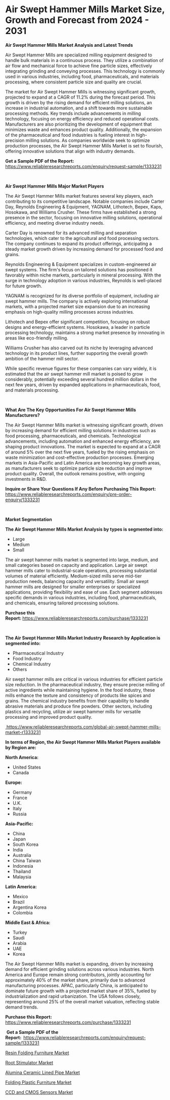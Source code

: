 <p><h1>Air Swept Hammer Mills Market Size, Growth and Forecast from 2024 - 2031</h1></p><p><strong>Air Swept Hammer Mills Market Analysis and Latest Trends</strong></p>
<p><p>Air Swept Hammer Mills are specialized milling equipment designed to handle bulk materials in a continuous process. They utilize a combination of air flow and mechanical force to achieve fine particle sizes, effectively integrating grinding and conveying processes. This technology is commonly used in various industries, including food, pharmaceuticals, and materials processing, where consistent particle size and quality are crucial.</p><p>The market for Air Swept Hammer Mills is witnessing significant growth, projected to expand at a CAGR of 11.2% during the forecast period. This growth is driven by the rising demand for efficient milling solutions, an increase in industrial automation, and a shift towards more sustainable processing methods. Key trends include advancements in milling technology, focusing on energy efficiency and reduced operational costs. Manufacturers are also prioritizing the development of equipment that minimizes waste and enhances product quality. Additionally, the expansion of the pharmaceutical and food industries is fueling interest in high-precision milling solutions. As companies worldwide seek to optimize production processes, the Air Swept Hammer Mills Market is set to flourish, offering innovative solutions that align with industry demands.</p></p>
<p><strong>Get a Sample PDF of the Report:&nbsp;</strong> <a href="https://www.reliableresearchreports.com/enquiry/request-sample/1333231?utm_campaign=37&utm_medium=2&utm_source=Github&utm_content=ia&utm_term=11122024&utm_id=air-swept-hammer-mills">https://www.reliableresearchreports.com/enquiry/request-sample/1333231</a></p>
<p>&nbsp;</p>
<p><strong>Air Swept Hammer Mills Major Market Players</strong></p>
<p><p>The Air Swept Hammer Mills market features several key players, each contributing to its competitive landscape. Notable companies include Carter Day, Reynolds Engineering & Equipment, YAGNAM, Lithotech, Bepex, Kaps, Hosokawa, and Williams Crusher. These firms have established a strong presence in the sector, focusing on innovative milling solutions, operational efficiency, and meeting diverse industry needs.</p><p>Carter Day is renowned for its advanced milling and separation technologies, which cater to the agricultural and food processing sectors. The company continues to expand its product offerings, anticipating a steady market growth driven by increasing demand for processed food and grains.</p><p>Reynolds Engineering & Equipment specializes in custom-engineered air swept systems. The firm's focus on tailored solutions has positioned it favorably within niche markets, particularly in mineral processing. With the surge in technology adoption in various industries, Reynolds is well-placed for future growth.</p><p>YAGNAM is recognized for its diverse portfolio of equipment, including air swept hammer mills. The company is actively exploring international markets, with a projected market size expansion due to an increasing emphasis on high-quality milling processes across industries.</p><p>Lithotech and Bepex offer significant competition, focusing on robust designs and energy-efficient systems. Hosokawa, a leader in particle processing technology, maintains a strong market presence by innovating in areas like eco-friendly milling.</p><p>Williams Crusher has also carved out its niche by leveraging advanced technology in its product lines, further supporting the overall growth ambition of the hammer mill sector.</p><p>While specific revenue figures for these companies can vary widely, it is estimated that the air swept hammer mill market is poised to grow considerably, potentially exceeding several hundred million dollars in the next few years, driven by expanded applications in pharmaceuticals, food, and materials processing.</p></p>
<p>&nbsp;</p>
<p><strong>What Are The Key Opportunities For Air Swept Hammer Mills Manufacturers?</strong></p>
<p><p>The Air Swept Hammer Mills market is witnessing significant growth, driven by increasing demand for efficient milling solutions in industries such as food processing, pharmaceuticals, and chemicals. Technological advancements, including automation and enhanced energy efficiency, are shaping product innovations. The market is expected to expand at a CAGR of around 5% over the next five years, fueled by the rising emphasis on waste minimization and cost-effective production processes. Emerging markets in Asia-Pacific and Latin America are becoming key growth areas, as manufacturers seek to optimize particle size reduction and improve product quality. Overall, the outlook remains positive, with ongoing investments in R&D.</p></p>
<p><strong>Inquire or Share Your Questions If Any Before Purchasing This Report:</strong> <a href="https://www.reliableresearchreports.com/enquiry/pre-order-enquiry/1333231?utm_campaign=37&utm_medium=2&utm_source=Github&utm_content=ia&utm_term=11122024&utm_id=air-swept-hammer-mills">https://www.reliableresearchreports.com/enquiry/pre-order-enquiry/1333231</a></p>
<p>&nbsp;</p>
<p><strong>Market Segmentation</strong></p>
<p><strong>The Air Swept Hammer Mills Market Analysis by types is segmented into:</strong></p>
<p><ul><li>Large</li><li>Medium</li><li>Small</li></ul></p>
<p><p>The air swept hammer mills market is segmented into large, medium, and small categories based on capacity and application. Large air swept hammer mills cater to industrial-scale operations, processing substantial volumes of material efficiently. Medium-sized mills serve mid-tier production needs, balancing capacity and versatility. Small air swept hammer mills are designed for smaller enterprises or specialized applications, providing flexibility and ease of use. Each segment addresses specific demands in various industries, including food, pharmaceuticals, and chemicals, ensuring tailored processing solutions.</p></p>
<p><strong>Purchase this Report:&nbsp;</strong><a href="https://www.reliableresearchreports.com/purchase/1333231?utm_campaign=37&utm_medium=2&utm_source=Github&utm_content=ia&utm_term=11122024&utm_id=air-swept-hammer-mills">https://www.reliableresearchreports.com/purchase/1333231</a></p>
<p>&nbsp;</p>
<p><strong>The Air Swept Hammer Mills Market Industry Research by Application is segmented into:</strong></p>
<p><ul><li>Pharmaceutical Industry</li><li>Food Industry</li><li>Chemical Industry</li><li>Others</li></ul></p>
<p><p>Air swept hammer mills are critical in various industries for efficient particle size reduction. In the pharmaceutical industry, they ensure precise milling of active ingredients while maintaining hygiene. In the food industry, these mills enhance the texture and consistency of products like spices and grains. The chemical industry benefits from their capability to handle abrasive materials and produce fine powders. Other sectors, including plastics and recycling, utilize air swept hammer mills for versatile processing and improved product quality.</p></p>
<p><a href="https://www.reliableresearchreports.com/global-air-swept-hammer-mills-market-r1333231?utm_campaign=37&utm_medium=2&utm_source=Github&utm_content=ia&utm_term=11122024&utm_id=air-swept-hammer-mills">&nbsp;https://www.reliableresearchreports.com/global-air-swept-hammer-mills-market-r1333231</a></p>
<p><strong>In terms of Region, the Air Swept Hammer Mills Market Players available by Region are:</strong></p>
<p>
    <p> <strong> North America: </strong>
        <ul>
            <li>United States</li>
            <li>Canada</li>
        </ul>
        </p> 
    <p> <strong> Europe: </strong>
        <ul>
            <li>Germany</li>
            <li>France</li>
            <li>U.K.</li>
            <li>Italy</li>
            <li>Russia</li>
        </ul>
        </p> 
    <p> <strong> Asia-Pacific: </strong>
        <ul>
            <li>China</li>
            <li>Japan</li>
            <li>South Korea</li>
            <li>India</li>
            <li>Australia</li>
            <li>China Taiwan</li>
            <li>Indonesia</li>
            <li>Thailand</li>
            <li>Malaysia</li>
        </ul>
        </p> 
    <p> <strong> Latin America: </strong>
        <ul>
            <li>Mexico</li>
            <li>Brazil</li>
            <li>Argentina Korea</li>
            <li>Colombia</li>
        </ul>
        </p> 
    <p> <strong> Middle East & Africa: </strong>
        <ul>
            <li>Turkey</li>
            <li>Saudi</li>
            <li>Arabia</li>
            <li>UAE</li>
            <li>Korea</li>
        </ul>
    </p>
    </p>
<p><p>The Air Swept Hammer Mills market is expanding, driven by increasing demand for efficient grinding solutions across various industries. North America and Europe remain strong contributors, jointly accounting for approximately 40% of the market share, primarily due to advanced manufacturing processes. APAC, particularly China, is anticipated to dominate future growth with a projected market share of 35%, fueled by industrialization and rapid urbanization. The USA follows closely, representing around 25% of the overall market valuation, reflecting stable demand trends.</p></p>
<p><strong>Purchase this Report: </strong><a href="https://www.reliableresearchreports.com/purchase/1333231?utm_campaign=37&utm_medium=2&utm_source=Github&utm_content=ia&utm_term=11122024&utm_id=air-swept-hammer-mills">https://www.reliableresearchreports.com/purchase/1333231</a></p>
<p>&nbsp;<strong>Get a Sample PDF of the Report:&nbsp;&nbsp;</strong><a href="https://www.reliableresearchreports.com/enquiry/request-sample/1333231?utm_campaign=37&utm_medium=2&utm_source=Github&utm_content=ia&utm_term=11122024&utm_id=air-swept-hammer-mills">https://www.reliableresearchreports.com/enquiry/request-sample/1333231</a></p>
<p><strong></strong></p>
<p><p><a href="https://github.com/luisem4tmccuan/Market-Research-Report-List-1/blob/main/resin-folding-furniture-market.md?utm_campaign=37&utm_medium=2&utm_source=Github&utm_content=ia&utm_term=11122024&utm_id=air-swept-hammer-mills">Resin Folding Furniture Market</a></p><p><a href="https://www.linkedin.com/pulse/theglobal-root-stimulator-market-sizeenormousand-growthrate-67-bc7qc?utm_campaign=37&utm_medium=2&utm_source=Github&utm_content=ia&utm_term=11122024&utm_id=air-swept-hammer-mills">Root Stimulator Market</a></p><p><a href="https://www.linkedin.com/pulse/c-hannibex-sqmmf?utm_campaign=37&utm_medium=2&utm_source=Github&utm_content=ia&utm_term=11122024&utm_id=air-swept-hammer-mills">Alumina Ceramic Lined Pipe Market</a></p><p><a href="https://github.com/DianaWilson796/Market-Research-Report-List-1/blob/main/folding-plastic-furniture-market.md?utm_campaign=37&utm_medium=2&utm_source=Github&utm_content=ia&utm_term=11122024&utm_id=air-swept-hammer-mills">Folding Plastic Furniture Market</a></p><p><a href="https://www.linkedin.com/pulse/c-hannibex-sqmmf?utm_campaign=37&utm_medium=2&utm_source=Github&utm_content=ia&utm_term=11122024&utm_id=air-swept-hammer-mills">CCD and CMOS Sensors Market</a></p></p>